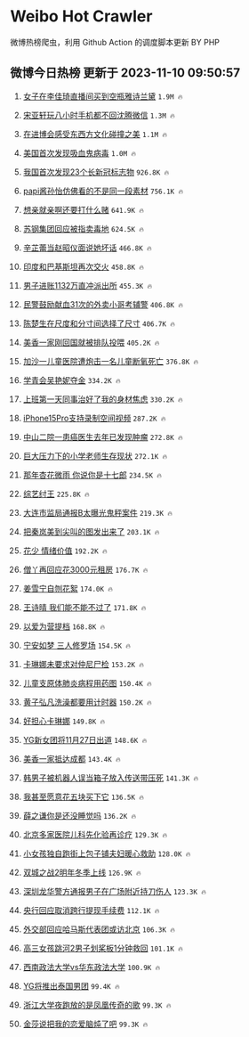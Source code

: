 # Weibo Hot Crawler 



微博热榜爬虫，利用 Github Action 的调度脚本更新 BY PHP 


## 微博今日热榜 更新于 2023-11-10 09:50:57 
1. [女子在李佳琦直播间买到空瓶雅诗兰黛](https://s.weibo.com/weibo?q=%23%E5%A5%B3%E5%AD%90%E5%9C%A8%E6%9D%8E%E4%BD%B3%E7%90%A6%E7%9B%B4%E6%92%AD%E9%97%B4%E4%B9%B0%E5%88%B0%E7%A9%BA%E7%93%B6%E9%9B%85%E8%AF%97%E5%85%B0%E9%BB%9B%23&t=31&band_rank=1&Refer=top) `1.9M 🔥` 

1. [宋亚轩玩八小时手机都不回沈腾微信](https://s.weibo.com/weibo?q=%23%E5%AE%8B%E4%BA%9A%E8%BD%A9%E7%8E%A9%E5%85%AB%E5%B0%8F%E6%97%B6%E6%89%8B%E6%9C%BA%E9%83%BD%E4%B8%8D%E5%9B%9E%E6%B2%88%E8%85%BE%E5%BE%AE%E4%BF%A1%23&t=31&band_rank=2&Refer=top) `1.3M 🔥` 

1. [在进博会感受东西方文化碰撞之美](https://s.weibo.com/weibo?q=%23%E5%9C%A8%E8%BF%9B%E5%8D%9A%E4%BC%9A%E6%84%9F%E5%8F%97%E4%B8%9C%E8%A5%BF%E6%96%B9%E6%96%87%E5%8C%96%E7%A2%B0%E6%92%9E%E4%B9%8B%E7%BE%8E%23&t=31&band_rank=3&Refer=top) `1.1M 🔥` 

1. [美国首次发现吸血鬼病毒](https://s.weibo.com/weibo?q=%23%E7%BE%8E%E5%9B%BD%E9%A6%96%E6%AC%A1%E5%8F%91%E7%8E%B0%E5%90%B8%E8%A1%80%E9%AC%BC%E7%97%85%E6%AF%92%23&t=31&band_rank=4&Refer=top) `1.0M 🔥` 

1. [我国首次发现23个长新冠标志物](https://s.weibo.com/weibo?q=%23%E6%88%91%E5%9B%BD%E9%A6%96%E6%AC%A1%E5%8F%91%E7%8E%B023%E4%B8%AA%E9%95%BF%E6%96%B0%E5%86%A0%E6%A0%87%E5%BF%97%E7%89%A9%23&t=31&band_rank=5&Refer=top) `926.8K 🔥` 

1. [papi酱孙怡仿佛看的不是同一段素材](https://s.weibo.com/weibo?q=%23papi%E9%85%B1%E5%AD%99%E6%80%A1%E4%BB%BF%E4%BD%9B%E7%9C%8B%E7%9A%84%E4%B8%8D%E6%98%AF%E5%90%8C%E4%B8%80%E6%AE%B5%E7%B4%A0%E6%9D%90%23&t=31&band_rank=6&Refer=top) `756.1K 🔥` 

1. [想亲就亲啊还要打什么赌](https://s.weibo.com/weibo?q=%23%E6%83%B3%E4%BA%B2%E5%B0%B1%E4%BA%B2%E5%95%8A%E8%BF%98%E8%A6%81%E6%89%93%E4%BB%80%E4%B9%88%E8%B5%8C%23&t=31&band_rank=7&Refer=top) `641.9K 🔥` 

1. [苏钢集团回应被指卖毒地](https://s.weibo.com/weibo?q=%23%E8%8B%8F%E9%92%A2%E9%9B%86%E5%9B%A2%E5%9B%9E%E5%BA%94%E8%A2%AB%E6%8C%87%E5%8D%96%E6%AF%92%E5%9C%B0%23&t=31&band_rank=8&Refer=top) `624.5K 🔥` 

1. [辛芷蕾当赵昭仪面说她坏话](https://s.weibo.com/weibo?q=%23%E8%BE%9B%E8%8A%B7%E8%95%BE%E5%BD%93%E8%B5%B5%E6%98%AD%E4%BB%AA%E9%9D%A2%E8%AF%B4%E5%A5%B9%E5%9D%8F%E8%AF%9D%23&t=31&band_rank=9&Refer=top) `466.8K 🔥` 

1. [印度和巴基斯坦再次交火](https://s.weibo.com/weibo?q=%23%E5%8D%B0%E5%BA%A6%E5%92%8C%E5%B7%B4%E5%9F%BA%E6%96%AF%E5%9D%A6%E5%86%8D%E6%AC%A1%E4%BA%A4%E7%81%AB%23&t=31&band_rank=10&Refer=top) `458.8K 🔥` 

1. [男子进账1132万直冲派出所](https://s.weibo.com/weibo?q=%23%E7%94%B7%E5%AD%90%E8%BF%9B%E8%B4%A61132%E4%B8%87%E7%9B%B4%E5%86%B2%E6%B4%BE%E5%87%BA%E6%89%80%23&t=31&band_rank=11&Refer=top) `455.3K 🔥` 

1. [民警鼓励献血31次的外卖小哥考辅警](https://s.weibo.com/weibo?q=%23%E6%B0%91%E8%AD%A6%E9%BC%93%E5%8A%B1%E7%8C%AE%E8%A1%8031%E6%AC%A1%E7%9A%84%E5%A4%96%E5%8D%96%E5%B0%8F%E5%93%A5%E8%80%83%E8%BE%85%E8%AD%A6%23&t=31&band_rank=12&Refer=top) `406.8K 🔥` 

1. [陈楚生在尺度和分寸间选择了尺寸](https://s.weibo.com/weibo?q=%23%E9%99%88%E6%A5%9A%E7%94%9F%E5%9C%A8%E5%B0%BA%E5%BA%A6%E5%92%8C%E5%88%86%E5%AF%B8%E9%97%B4%E9%80%89%E6%8B%A9%E4%BA%86%E5%B0%BA%E5%AF%B8%23&t=31&band_rank=13&Refer=top) `406.7K 🔥` 

1. [美香一家刚回国就被排队投喂](https://s.weibo.com/weibo?q=%23%E7%BE%8E%E9%A6%99%E4%B8%80%E5%AE%B6%E5%88%9A%E5%9B%9E%E5%9B%BD%E5%B0%B1%E8%A2%AB%E6%8E%92%E9%98%9F%E6%8A%95%E5%96%82%23&t=31&band_rank=14&Refer=top) `405.2K 🔥` 

1. [加沙一儿童医院遭炮击一名儿童断氧死亡](https://s.weibo.com/weibo?q=%23%E5%8A%A0%E6%B2%99%E4%B8%80%E5%84%BF%E7%AB%A5%E5%8C%BB%E9%99%A2%E9%81%AD%E7%82%AE%E5%87%BB%E4%B8%80%E5%90%8D%E5%84%BF%E7%AB%A5%E6%96%AD%E6%B0%A7%E6%AD%BB%E4%BA%A1%23&t=31&band_rank=15&Refer=top) `376.8K 🔥` 

1. [学青会吴艳妮夺金](https://s.weibo.com/weibo?q=%23%E5%AD%A6%E9%9D%92%E4%BC%9A%E5%90%B4%E8%89%B3%E5%A6%AE%E5%A4%BA%E9%87%91%23&t=31&band_rank=16&Refer=top) `334.2K 🔥` 

1. [上班第一天同事治好了我的身材焦虑](https://s.weibo.com/weibo?q=%23%E4%B8%8A%E7%8F%AD%E7%AC%AC%E4%B8%80%E5%A4%A9%E5%90%8C%E4%BA%8B%E6%B2%BB%E5%A5%BD%E4%BA%86%E6%88%91%E7%9A%84%E8%BA%AB%E6%9D%90%E7%84%A6%E8%99%91%23&t=31&band_rank=17&Refer=top) `330.2K 🔥` 

1. [iPhone15Pro支持录制空间视频](https://s.weibo.com/weibo?q=%23iPhone15Pro%E6%94%AF%E6%8C%81%E5%BD%95%E5%88%B6%E7%A9%BA%E9%97%B4%E8%A7%86%E9%A2%91%23&t=31&band_rank=18&Refer=top) `287.2K 🔥` 

1. [中山二院一患癌医生去年已发现肿瘤](https://s.weibo.com/weibo?q=%23%E4%B8%AD%E5%B1%B1%E4%BA%8C%E9%99%A2%E4%B8%80%E6%82%A3%E7%99%8C%E5%8C%BB%E7%94%9F%E5%8E%BB%E5%B9%B4%E5%B7%B2%E5%8F%91%E7%8E%B0%E8%82%BF%E7%98%A4%23&t=31&band_rank=19&Refer=top) `272.8K 🔥` 

1. [巨大压力下的小学老师生存现状](https://s.weibo.com/weibo?q=%23%E5%B7%A8%E5%A4%A7%E5%8E%8B%E5%8A%9B%E4%B8%8B%E7%9A%84%E5%B0%8F%E5%AD%A6%E8%80%81%E5%B8%88%E7%94%9F%E5%AD%98%E7%8E%B0%E7%8A%B6%23&t=31&band_rank=20&Refer=top) `272.1K 🔥` 

1. [那年杏花微雨 你说你是十七郎](https://s.weibo.com/weibo?q=%E9%82%A3%E5%B9%B4%E6%9D%8F%E8%8A%B1%E5%BE%AE%E9%9B%A8%20%E4%BD%A0%E8%AF%B4%E4%BD%A0%E6%98%AF%E5%8D%81%E4%B8%83%E9%83%8E&t=31&band_rank=21&Refer=top) `234.5K 🔥` 

1. [综艺纣王](https://s.weibo.com/weibo?q=%E7%BB%BC%E8%89%BA%E7%BA%A3%E7%8E%8B&t=31&band_rank=22&Refer=top) `225.8K 🔥` 

1. [大连市监局通报B太曝光鬼秤案件](https://s.weibo.com/weibo?q=%23%E5%A4%A7%E8%BF%9E%E5%B8%82%E7%9B%91%E5%B1%80%E9%80%9A%E6%8A%A5B%E5%A4%AA%E6%9B%9D%E5%85%89%E9%AC%BC%E7%A7%A4%E6%A1%88%E4%BB%B6%23&t=31&band_rank=23&Refer=top) `219.3K 🔥` 

1. [把秦岚美到尖叫的图发出来了](https://s.weibo.com/weibo?q=%23%E6%8A%8A%E7%A7%A6%E5%B2%9A%E7%BE%8E%E5%88%B0%E5%B0%96%E5%8F%AB%E7%9A%84%E5%9B%BE%E5%8F%91%E5%87%BA%E6%9D%A5%E4%BA%86%23&t=31&band_rank=24&Refer=top) `203.1K 🔥` 

1. [花少 情绪价值](https://s.weibo.com/weibo?q=%E8%8A%B1%E5%B0%91%20%E6%83%85%E7%BB%AA%E4%BB%B7%E5%80%BC&t=31&band_rank=25&Refer=top) `192.2K 🔥` 

1. [僧丫再回应花3000元租房](https://s.weibo.com/weibo?q=%23%E5%83%A7%E4%B8%AB%E5%86%8D%E5%9B%9E%E5%BA%94%E8%8A%B13000%E5%85%83%E7%A7%9F%E6%88%BF%23&t=31&band_rank=26&Refer=top) `176.7K 🔥` 

1. [姜雪宁自刎花絮](https://s.weibo.com/weibo?q=%E5%A7%9C%E9%9B%AA%E5%AE%81%E8%87%AA%E5%88%8E%E8%8A%B1%E7%B5%AE&t=31&band_rank=27&Refer=top) `174.0K 🔥` 

1. [王诗晴 我们能不能不过了](https://s.weibo.com/weibo?q=%E7%8E%8B%E8%AF%97%E6%99%B4%20%E6%88%91%E4%BB%AC%E8%83%BD%E4%B8%8D%E8%83%BD%E4%B8%8D%E8%BF%87%E4%BA%86&t=31&band_rank=28&Refer=top) `171.8K 🔥` 

1. [以爱为营提档](https://s.weibo.com/weibo?q=%E4%BB%A5%E7%88%B1%E4%B8%BA%E8%90%A5%E6%8F%90%E6%A1%A3&t=31&band_rank=29&Refer=top) `168.8K 🔥` 

1. [宁安如梦 三人修罗场](https://s.weibo.com/weibo?q=%E5%AE%81%E5%AE%89%E5%A6%82%E6%A2%A6%20%E4%B8%89%E4%BA%BA%E4%BF%AE%E7%BD%97%E5%9C%BA&t=31&band_rank=30&Refer=top) `154.5K 🔥` 

1. [卡琳娜未要求对仲尼尸检](https://s.weibo.com/weibo?q=%23%E5%8D%A1%E7%90%B3%E5%A8%9C%E6%9C%AA%E8%A6%81%E6%B1%82%E5%AF%B9%E4%BB%B2%E5%B0%BC%E5%B0%B8%E6%A3%80%23&t=31&band_rank=31&Refer=top) `153.2K 🔥` 

1. [儿童支原体肺炎病程用药图](https://s.weibo.com/weibo?q=%23%E5%84%BF%E7%AB%A5%E6%94%AF%E5%8E%9F%E4%BD%93%E8%82%BA%E7%82%8E%E7%97%85%E7%A8%8B%E7%94%A8%E8%8D%AF%E5%9B%BE%23&t=31&band_rank=32&Refer=top) `150.4K 🔥` 

1. [黄子弘凡洗澡都要用计时器](https://s.weibo.com/weibo?q=%23%E9%BB%84%E5%AD%90%E5%BC%98%E5%87%A1%E6%B4%97%E6%BE%A1%E9%83%BD%E8%A6%81%E7%94%A8%E8%AE%A1%E6%97%B6%E5%99%A8%23&t=31&band_rank=33&Refer=top) `150.2K 🔥` 

1. [好担心卡琳娜](https://s.weibo.com/weibo?q=%23%E5%A5%BD%E6%8B%85%E5%BF%83%E5%8D%A1%E7%90%B3%E5%A8%9C%23&t=31&band_rank=34&Refer=top) `149.8K 🔥` 

1. [YG新女团将11月27日出道](https://s.weibo.com/weibo?q=%23YG%E6%96%B0%E5%A5%B3%E5%9B%A2%E5%B0%8611%E6%9C%8827%E6%97%A5%E5%87%BA%E9%81%93%23&t=31&band_rank=35&Refer=top) `148.6K 🔥` 

1. [美香一家抵达成都](https://s.weibo.com/weibo?q=%23%E7%BE%8E%E9%A6%99%E4%B8%80%E5%AE%B6%E6%8A%B5%E8%BE%BE%E6%88%90%E9%83%BD%23&t=31&band_rank=36&Refer=top) `143.4K 🔥` 

1. [韩男子被机器人误当箱子放入传送带压死](https://s.weibo.com/weibo?q=%23%E9%9F%A9%E7%94%B7%E5%AD%90%E8%A2%AB%E6%9C%BA%E5%99%A8%E4%BA%BA%E8%AF%AF%E5%BD%93%E7%AE%B1%E5%AD%90%E6%94%BE%E5%85%A5%E4%BC%A0%E9%80%81%E5%B8%A6%E5%8E%8B%E6%AD%BB%23&t=31&band_rank=37&Refer=top) `141.3K 🔥` 

1. [我甚至愿意花五块买下它](https://s.weibo.com/weibo?q=%23%E6%88%91%E7%94%9A%E8%87%B3%E6%84%BF%E6%84%8F%E8%8A%B1%E4%BA%94%E5%9D%97%E4%B9%B0%E4%B8%8B%E5%AE%83%23&t=31&band_rank=38&Refer=top) `136.5K 🔥` 

1. [薛之谦你是还没睡觉吗](https://s.weibo.com/weibo?q=%23%E8%96%9B%E4%B9%8B%E8%B0%A6%E4%BD%A0%E6%98%AF%E8%BF%98%E6%B2%A1%E7%9D%A1%E8%A7%89%E5%90%97%23&t=31&band_rank=39&Refer=top) `136.2K 🔥` 

1. [北京多家医院儿科先化验再诊疗](https://s.weibo.com/weibo?q=%23%E5%8C%97%E4%BA%AC%E5%A4%9A%E5%AE%B6%E5%8C%BB%E9%99%A2%E5%84%BF%E7%A7%91%E5%85%88%E5%8C%96%E9%AA%8C%E5%86%8D%E8%AF%8A%E7%96%97%23&t=31&band_rank=40&Refer=top) `129.3K 🔥` 

1. [小女孩独自跑街上包子铺夫妇暖心救助](https://s.weibo.com/weibo?q=%23%E5%B0%8F%E5%A5%B3%E5%AD%A9%E7%8B%AC%E8%87%AA%E8%B7%91%E8%A1%97%E4%B8%8A%E5%8C%85%E5%AD%90%E9%93%BA%E5%A4%AB%E5%A6%87%E6%9A%96%E5%BF%83%E6%95%91%E5%8A%A9%23&t=31&band_rank=41&Refer=top) `128.0K 🔥` 

1. [双城之战2明年冬季上线](https://s.weibo.com/weibo?q=%23%E5%8F%8C%E5%9F%8E%E4%B9%8B%E6%88%982%E6%98%8E%E5%B9%B4%E5%86%AC%E5%AD%A3%E4%B8%8A%E7%BA%BF%23&t=31&band_rank=42&Refer=top) `126.9K 🔥` 

1. [深圳龙华警方通报男子在广场附近持刀伤人](https://s.weibo.com/weibo?q=%23%E6%B7%B1%E5%9C%B3%E9%BE%99%E5%8D%8E%E8%AD%A6%E6%96%B9%E9%80%9A%E6%8A%A5%E7%94%B7%E5%AD%90%E5%9C%A8%E5%B9%BF%E5%9C%BA%E9%99%84%E8%BF%91%E6%8C%81%E5%88%80%E4%BC%A4%E4%BA%BA%23&t=31&band_rank=43&Refer=top) `123.3K 🔥` 

1. [央行回应取消跨行提现手续费](https://s.weibo.com/weibo?q=%23%E5%A4%AE%E8%A1%8C%E5%9B%9E%E5%BA%94%E5%8F%96%E6%B6%88%E8%B7%A8%E8%A1%8C%E6%8F%90%E7%8E%B0%E6%89%8B%E7%BB%AD%E8%B4%B9%23&t=31&band_rank=44&Refer=top) `112.1K 🔥` 

1. [外交部回应哈马斯代表团或访北京](https://s.weibo.com/weibo?q=%23%E5%A4%96%E4%BA%A4%E9%83%A8%E5%9B%9E%E5%BA%94%E5%93%88%E9%A9%AC%E6%96%AF%E4%BB%A3%E8%A1%A8%E5%9B%A2%E6%88%96%E8%AE%BF%E5%8C%97%E4%BA%AC%23&t=31&band_rank=45&Refer=top) `106.3K 🔥` 

1. [高三女孩跳河2男子划桨板1分钟救回](https://s.weibo.com/weibo?q=%23%E9%AB%98%E4%B8%89%E5%A5%B3%E5%AD%A9%E8%B7%B3%E6%B2%B32%E7%94%B7%E5%AD%90%E5%88%92%E6%A1%A8%E6%9D%BF1%E5%88%86%E9%92%9F%E6%95%91%E5%9B%9E%23&t=31&band_rank=46&Refer=top) `101.1K 🔥` 

1. [西南政法大学vs华东政法大学](https://s.weibo.com/weibo?q=%23%E8%A5%BF%E5%8D%97%E6%94%BF%E6%B3%95%E5%A4%A7%E5%AD%A6vs%E5%8D%8E%E4%B8%9C%E6%94%BF%E6%B3%95%E5%A4%A7%E5%AD%A6%23&t=31&band_rank=47&Refer=top) `100.9K 🔥` 

1. [YG将推出泰国男团](https://s.weibo.com/weibo?q=%23YG%E5%B0%86%E6%8E%A8%E5%87%BA%E6%B3%B0%E5%9B%BD%E7%94%B7%E5%9B%A2%23&t=31&band_rank=48&Refer=top) `99.4K 🔥` 

1. [浙江大学夜跑放的是凤凰传奇的歌](https://s.weibo.com/weibo?q=%23%E6%B5%99%E6%B1%9F%E5%A4%A7%E5%AD%A6%E5%A4%9C%E8%B7%91%E6%94%BE%E7%9A%84%E6%98%AF%E5%87%A4%E5%87%B0%E4%BC%A0%E5%A5%87%E7%9A%84%E6%AD%8C%23&t=31&band_rank=49&Refer=top) `99.3K 🔥` 

1. [金莎说把我的恋爱脑炖了吧](https://s.weibo.com/weibo?q=%23%E9%87%91%E8%8E%8E%E8%AF%B4%E6%8A%8A%E6%88%91%E7%9A%84%E6%81%8B%E7%88%B1%E8%84%91%E7%82%96%E4%BA%86%E5%90%A7%23&t=31&band_rank=50&Refer=top) `99.3K 🔥` 

